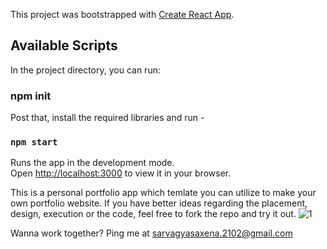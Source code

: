 This project was bootstrapped with [Create React App](https://github.com/facebook/create-react-app).

## Available Scripts

In the project directory, you can run:

### npm init

Post that, install the required libraries and run - 

### `npm start`

Runs the app in the development mode.\
Open [http://localhost:3000](http://localhost:3000) to view it in your browser.

This is a personal portfolio app which temlate you can utilize to make your own portfolio website.
If you have better ideas regarding the placement, design, execution or the code, feel free to fork the repo and try it out.
![1](https://github.com/serverf21/Personal-Portfolio/assets/30923855/f6ec4f0e-b74f-453c-a512-ebd43c423a68)





Wanna work together? Ping me at
sarvagyasaxena.2102@gmail.com
